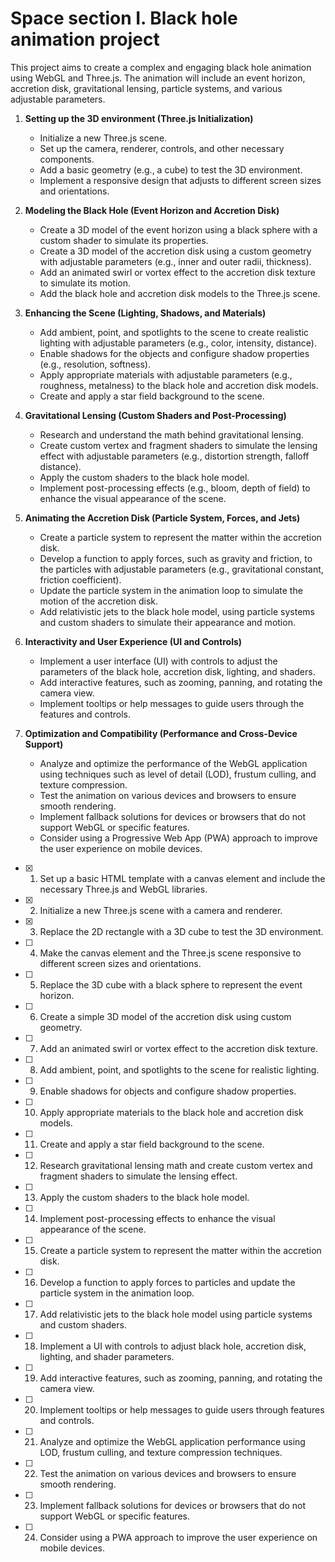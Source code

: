 # Space section I. Black hole animation project

This project aims to create a complex and engaging black hole animation using WebGL and Three.js. The animation will include an event horizon, accretion disk, gravitational lensing, particle systems, and various adjustable parameters.

1. **Setting up the 3D environment (Three.js Initialization)**
   - Initialize a new Three.js scene.
   - Set up the camera, renderer, controls, and other necessary components.
   - Add a basic geometry (e.g., a cube) to test the 3D environment.
   - Implement a responsive design that adjusts to different screen sizes and orientations.

2. **Modeling the Black Hole (Event Horizon and Accretion Disk)**
   - Create a 3D model of the event horizon using a black sphere with a custom shader to simulate its properties.
   - Create a 3D model of the accretion disk using a custom geometry with adjustable parameters (e.g., inner and outer radii, thickness).
   - Add an animated swirl or vortex effect to the accretion disk texture to simulate its motion.
   - Add the black hole and accretion disk models to the Three.js scene.

3. **Enhancing the Scene (Lighting, Shadows, and Materials)**
   - Add ambient, point, and spotlights to the scene to create realistic lighting with adjustable parameters (e.g., color, intensity, distance).
   - Enable shadows for the objects and configure shadow properties (e.g., resolution, softness).
   - Apply appropriate materials with adjustable parameters (e.g., roughness, metalness) to the black hole and accretion disk models.
   - Create and apply a star field background to the scene.

4. **Gravitational Lensing (Custom Shaders and Post-Processing)**
   - Research and understand the math behind gravitational lensing.
   - Create custom vertex and fragment shaders to simulate the lensing effect with adjustable parameters (e.g., distortion strength, falloff distance).
   - Apply the custom shaders to the black hole model.
   - Implement post-processing effects (e.g., bloom, depth of field) to enhance the visual appearance of the scene.

5. **Animating the Accretion Disk (Particle System, Forces, and Jets)**
   - Create a particle system to represent the matter within the accretion disk.
   - Develop a function to apply forces, such as gravity and friction, to the particles with adjustable parameters (e.g., gravitational constant, friction coefficient).
   - Update the particle system in the animation loop to simulate the motion of the accretion disk.
   - Add relativistic jets to the black hole model, using particle systems and custom shaders to simulate their appearance and motion.

6. **Interactivity and User Experience (UI and Controls)**
   - Implement a user interface (UI) with controls to adjust the parameters of the black hole, accretion disk, lighting, and shaders.
   - Add interactive features, such as zooming, panning, and rotating the camera view.
   - Implement tooltips or help messages to guide users through the features and controls.

7. **Optimization and Compatibility (Performance and Cross-Device Support)**
   - Analyze and optimize the performance of the WebGL application using techniques such as level of detail (LOD), frustum culling, and texture compression.
   - Test the animation on various devices and browsers to ensure smooth rendering.
   - Implement fallback solutions for devices or browsers that do not support WebGL or specific features.
   - Consider using a Progressive Web App (PWA) approach to improve the user experience on mobile devices.

- [x] 1. Set up a basic HTML template with a canvas element and include the necessary Three.js and WebGL libraries.
- [x] 2. Initialize a new Three.js scene with a camera and renderer.
- [x] 3. Replace the 2D rectangle with a 3D cube to test the 3D environment.
- [ ] 4. Make the canvas element and the Three.js scene responsive to different screen sizes and orientations.
- [ ] 5. Replace the 3D cube with a black sphere to represent the event horizon.
- [ ] 6. Create a simple 3D model of the accretion disk using custom geometry.
- [ ] 7. Add an animated swirl or vortex effect to the accretion disk texture.
- [ ] 8. Add ambient, point, and spotlights to the scene for realistic lighting.
- [ ] 9. Enable shadows for objects and configure shadow properties.
- [ ] 10. Apply appropriate materials to the black hole and accretion disk models.
- [ ] 11. Create and apply a star field background to the scene.
- [ ] 12. Research gravitational lensing math and create custom vertex and fragment shaders to simulate the lensing effect.
- [ ] 13. Apply the custom shaders to the black hole model.
- [ ] 14. Implement post-processing effects to enhance the visual appearance of the scene.
- [ ] 15. Create a particle system to represent the matter within the accretion disk.
- [ ] 16. Develop a function to apply forces to particles and update the particle system in the animation loop.
- [ ] 17. Add relativistic jets to the black hole model using particle systems and custom shaders.
- [ ] 18. Implement a UI with controls to adjust black hole, accretion disk, lighting, and shader parameters.
- [ ] 19. Add interactive features, such as zooming, panning, and rotating the camera view.
- [ ] 20. Implement tooltips or help messages to guide users through features and controls.
- [ ] 21. Analyze and optimize the WebGL application performance using LOD, frustum culling, and texture compression techniques.
- [ ] 22. Test the animation on various devices and browsers to ensure smooth rendering.
- [ ] 23. Implement fallback solutions for devices or browsers that do not support WebGL or specific features.
- [ ] 24. Consider using a PWA approach to improve the user experience on mobile devices.
